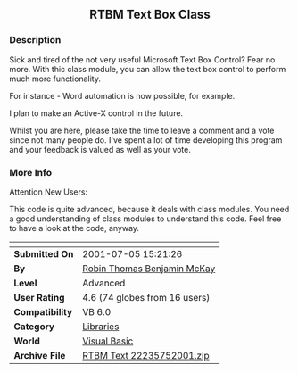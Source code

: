 ﻿<div align="center">

## RTBM Text Box Class


</div>

### Description

Sick and tired of the not very useful Microsoft Text Box Control? Fear no more. With thic class module, you can allow the text box control to perform much more functionality.

For instance - Word automation is now possible, for example.

I plan to make an Active-X control in the future.

Whilst you are here, please take the time to leave a comment and a vote since not many people do. I've spent a lot of time developing this program and your feedback is valued as well as your vote.
 
### More Info
 
Attention New Users:

This code is quite advanced, because it deals with class modules. You need a good understanding of class modules to understand this code. Feel free to have a look at the code, anyway.


<span>             |<span>
---                |---
**Submitted On**   |2001-07-05 15:21:26
**By**             |[Robin Thomas Benjamin McKay](https://github.com/Planet-Source-Code/PSCIndex/blob/master/ByAuthor/robin-thomas-benjamin-mckay.md)
**Level**          |Advanced
**User Rating**    |4.6 (74 globes from 16 users)
**Compatibility**  |VB 6\.0
**Category**       |[Libraries](https://github.com/Planet-Source-Code/PSCIndex/blob/master/ByCategory/libraries__1-49.md)
**World**          |[Visual Basic](https://github.com/Planet-Source-Code/PSCIndex/blob/master/ByWorld/visual-basic.md)
**Archive File**   |[RTBM Text 22235752001\.zip](https://github.com/Planet-Source-Code/robin-thomas-benjamin-mckay-rtbm-text-box-class__1-24746/archive/master.zip)








